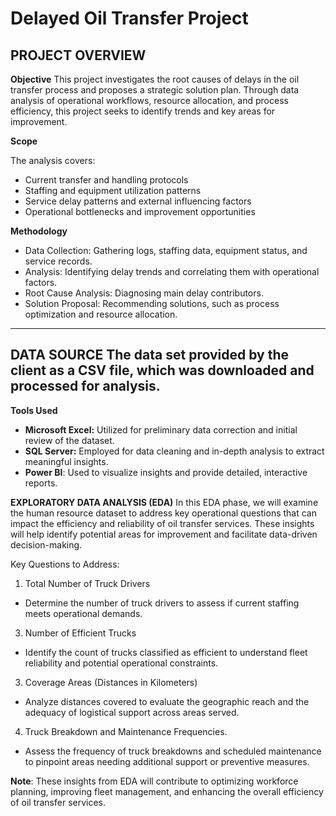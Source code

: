 # Delayed Oil Transfer Project
## **PROJECT OVERVIEW**
**Objective**
This project investigates the root causes of delays in the oil transfer process and proposes a strategic solution plan. Through data analysis of operational workflows, resource allocation, and process efficiency, this project seeks to identify trends and key areas for improvement.

**Scope**

The analysis covers:
+ Current transfer and handling protocols
+ Staffing and equipment utilization patterns
+ Service delay patterns and external influencing factors
+ Operational bottlenecks and improvement opportunities

**Methodology**

+ Data Collection: Gathering logs, staffing data, equipment status, and service records.
+ Analysis: Identifying delay trends and correlating them with operational factors.
+ Root Cause Analysis: Diagnosing main delay contributors.
+ Solution Proposal: Recommending solutions, such as process optimization and resource allocation.

---
**DATA SOURCE**
The data set provided by the client as a CSV file, which was downloaded and processed for analysis.
---

**Tools Used**
+ **Microsoft Excel:** Utilized for preliminary data correction and initial review of the dataset.
+ **SQL Server:** Employed for data cleaning and in-depth analysis to extract meaningful insights.
+ **Power BI**: Used to visualize insights and provide detailed, interactive reports.

**EXPLORATORY DATA ANALYSIS (EDA)**
In this EDA phase, we will examine the human resource dataset to address key operational questions that can impact the efficiency and reliability of oil transfer services. These insights will help identify potential areas for improvement and facilitate data-driven decision-making.

Key Questions to Address:
1. Total Number of Truck Drivers
  + Determine the number of truck drivers to assess if current staffing meets operational demands.
3. Number of Efficient Trucks
  + Identify the count of trucks classified as efficient to understand fleet reliability and potential operational constraints.
3. Coverage Areas (Distances in Kilometers)
  + Analyze distances covered to evaluate the geographic reach and the adequacy of logistical support across areas served.
4. Truck Breakdown and Maintenance Frequencies.
  + Assess the frequency of truck breakdowns and scheduled maintenance to pinpoint areas needing additional support or preventive measures.
    
**Note**: These insights from EDA will contribute to optimizing workforce planning, improving fleet management, and enhancing the overall efficiency of oil transfer services.

